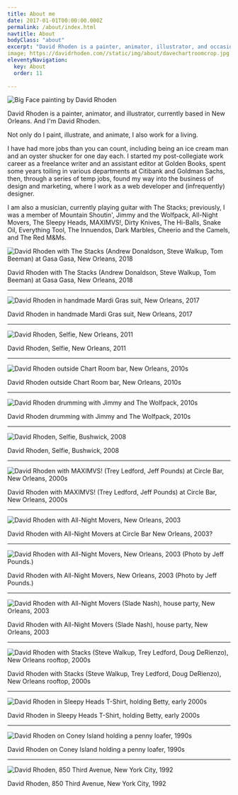 ```yaml
---
title: About me
date: 2017-01-01T00:00:00.000Z
permalink: /about/index.html
navtitle: About
bodyClass: "about"
excerpt: "David Rhoden is a painter, animator, illustrator, and occasional musician, currently based in New Orleans."
image; https://davidrhoden.com//static/img/about/davechartroomcrop.jpg
eleventyNavigation:
  key: About
  order: 11
  
---
```

![Big Face painting by David Rhoden](/static/img/paintings/bigface_sq.jpg)

David Rhoden is a painter, animator, and illustrator, currently based in New Orleans. And I'm David Rhoden.

Not only do I paint, illustrate, and animate, I also work for a living.

I have had more jobs than you can count, including being an ice cream man and an oyster shucker for one day each. I started my post-collegiate work career as a freelance writer and an assistant editor at Golden Books, spent some years toiling in various departments at Citibank and Goldman Sachs, then, through a series of temp jobs, found my way into the business of design and marketing, where I work as a web developer and (infrequently) designer.

I am also a musician, currently playing guitar with The Stacks; previously, I was a member of Mountain Shoutin', Jimmy and the Wolfpack, All-Night Movers, The Sleepy Heads, MAXIMVS!, Dirty Knives, The Hi-Balls, Snake Oil, Everything Tool, The Innuendos, Dark Marbles, Cheerio and the Camels, and The Red M&Ms.

![David Rhoden with The Stacks (Andrew Donaldson, Steve Walkup, Tom Beeman) at Gasa Gasa, New Orleans, 2018](/static/img/rock/stacksatgasagasa.jpg)

David Rhoden with The Stacks (Andrew Donaldson, Steve Walkup, Tom Beeman) at Gasa Gasa, New Orleans, 2018

---

![David Rhoden in handmade Mardi Gras suit, New Orleans, 2017](/static/img/about/mgsuit01.jpg)

David Rhoden in handmade Mardi Gras suit, New Orleans, 2017

---

![David Rhoden, Selfie, New Orleans, 2011](/static/img/about/selfportraitofdrr.jpg)

David Rhoden, Selfie, New Orleans, 2011

---

![David Rhoden outside Chart Room bar, New Orleans, 2010s](/static/img/about/davechartroomcrop.jpg)

David Rhoden outside Chart Room bar, New Orleans, 2010s

---

![David Rhoden drumming with Jimmy and The Wolfpack, 2010s](/static/img/rock/jawpdaviddrumminglakeside.jpg)

David Rhoden drumming with Jimmy and The Wolfpack, 2010s

---

![David Rhoden, Selfie, Bushwick, 2008](/static/img/about/dave2011.jpg)

David Rhoden, Selfie, Bushwick, 2008

---

![David Rhoden with MAXIMVS! (Trey Ledford, Jeff Pounds) at Circle Bar, New Orleans, 2000s](/static/img/rock/maximvs01.jpg)

David Rhoden with MAXIMVS! (Trey Ledford, Jeff Pounds) at Circle Bar, New Orleans, 2000s

---

![David Rhoden with All-Night Movers, New Orleans, 2003](/static/img/rock/davetalktoit.jpg)

David Rhoden with All-Night Movers at Circle Bar New Orleans, 2003?

---

![David Rhoden with All-Night Movers, New Orleans, 2003 (Photo by Jeff Pounds.)](/static/img/rock/ferrarabg.jpg)

David Rhoden with All-Night Movers, New Orleans, 2003 (Photo by Jeff Pounds.)

---

![David Rhoden with All-Night Movers (Slade Nash), house party, New Orleans, 2003](/static/img/rock/cover020803.jpg)

David Rhoden with All-Night Movers (Slade Nash), house party, New Orleans, 2003

---

![David Rhoden with Stacks (Steve Walkup, Trey Ledford, Doug DeRienzo), New Orleans rooftop, 2000s](/static/img/rock/stackstumbler.jpg)

David Rhoden with Stacks (Steve Walkup, Trey Ledford, Doug DeRienzo), New Orleans rooftop, 2000s

---

![David Rhoden in Sleepy Heads T-Shirt, holding Betty, early 2000s](/static/img/about/daveinsleepyheadsshirtwithsally.jpg)

David Rhoden in Sleepy Heads T-Shirt, holding Betty, early 2000s

---

![David Rhoden on Coney Island holding a penny loafer, 1990s](/static/img/about/davidonconeyiwithloafer.jpg)

David Rhoden on Coney Island holding a penny loafer, 1990s

---

![David Rhoden, 850 Third Avenue, New York City, 1992](/static/img/about/drrinfrontof850.jpg)

David Rhoden, 850 Third Avenue, New York City, 1992
